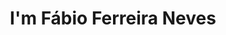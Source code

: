 ---
title : "I'm Fábio Ferreira Neves"
# full screen navigation
first_name : "architect"
last_name : "zürich . lisboa"
email : "info@ferreiraneves.ch"
#bg_image : "images/backgrounds/full-nav-bg_fabio.jpg"
# animated text loop
occupations:
- "Architect"
- "Portugal"
- "Switzerland"

# slider background image loop
slider_images:
- "images/slider/slider-01.jpg"
- "images/slider/slider-02.jpg"
- "images/slider/slider-03.jpg"
- "images/slider/slider-04.jpg"
- "images/slider/slider-05.jpg"
- "images/slider/slider-06.jpg"
- "images/slider/slider-07.jpg"
- "images/slider/slider-08.jpg"
- "images/slider/slider-09.jpg"
- "images/slider/slider-10.jpg"
- "images/slider/slider-11.jpg"
- "images/slider/slider-12.jpg"


# button
button:
  enable : true
  label : "PORTFOLIO"
#  link : ""


# custom style
custom_class: "" 
custom_attributes: "" 
custom_css: ""

---